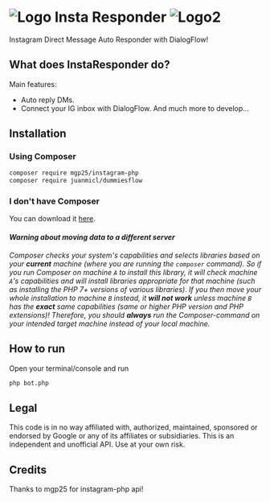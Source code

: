 # ![Logo](https://i.imgur.com/N5LMocb.png) Insta Responder ![Logo2](https://i.imgur.com/62O2XaY.png)
Instagram Direct Message Auto Responder with DialogFlow!
## What does InstaResponder do?
Main features:
- Auto reply DMs.
- Connect your IG inbox with DialogFlow.
And much more to develop...
## Installation
### Using Composer
```sh
composer require mgp25/instagram-php
composer require juanmicl/dummiesflow
```
### I don't have Composer
You can download it [here](https://getcomposer.org/download/).
#### _Warning about moving data to a different server_
_Composer checks your system's capabilities and selects libraries based on your **current** machine (where you are running the `composer` command). So if you run Composer on machine `A` to install this library, it will check machine `A`'s capabilities and will install libraries appropriate for that machine (such as installing the PHP 7+ versions of various libraries). If you then move your whole installation to machine `B` instead, it **will not work** unless machine `B` has the **exact** same capabilities (same or higher PHP version and PHP extensions)! Therefore, you should **always** run the Composer-command on your intended target machine instead of your local machine._
## How to run
Open your terminal/console and run
```sh
php bot.php
```
## Legal
This code is in no way affiliated with, authorized, maintained, sponsored or endorsed by Google or any of its affiliates or subsidiaries. This is an independent and unofficial API. Use at your own risk.

## Credits
Thanks to mgp25 for instagram-php api!
